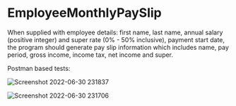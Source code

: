 # EmployeeMonthlyPaySlip
When supplied with employee details: first name, last name, 
annual salary (positive integer) and super rate (0% - 50% inclusive), payment start date,
the program should generate pay slip information which includes name, pay period, gross income, income tax,
net income and super. 




Postman based tests:

![Screenshot 2022-06-30 231837](https://user-images.githubusercontent.com/53118174/176687540-9901db8f-7b39-46a1-95e9-dbe4ccbb91f4.png)

![Screenshot 2022-06-30 231706](https://user-images.githubusercontent.com/53118174/176687549-d92068a3-6b76-426a-81b7-e596fa0a70d0.png)
